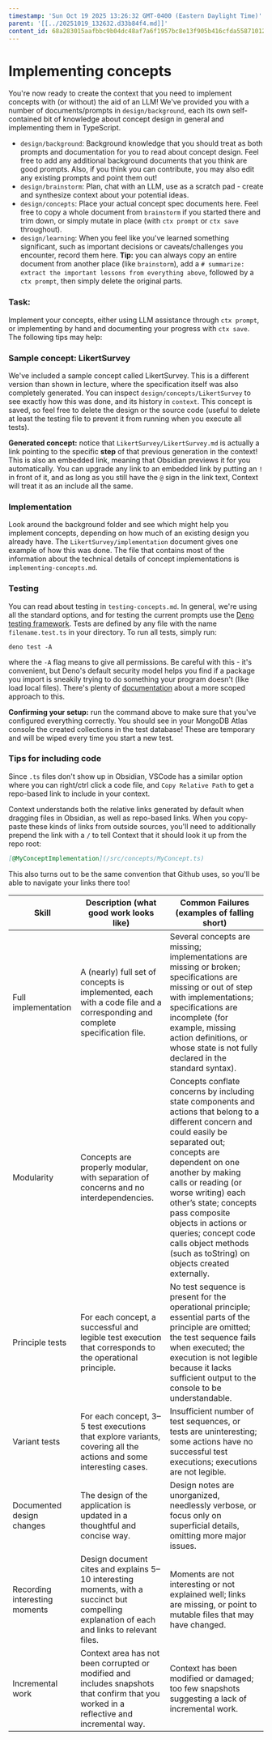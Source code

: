 ```yaml
---
timestamp: 'Sun Oct 19 2025 13:26:32 GMT-0400 (Eastern Daylight Time)'
parent: '[[../20251019_132632.d33b84f4.md]]'
content_id: 68a283015aafbbc9b04dc48af7a6f1957bc8e13f905b416cfda55871012bdf16
---
```


# Implementing concepts

You're now ready to create the context that you need to implement concepts with (or without) the aid of an LLM! We've provided you with a number of documents/prompts in `design/background`, each its own self-contained bit of knowledge about concept design in general and implementing them in TypeScript.

* `design/background`: Background knowledge that you should treat as both prompts and documentation for you to read about concept design. Feel free to add any additional background documents that you think are good prompts. Also, if you think you can contribute, you may also edit any existing prompts and point them out!
* `design/brainstorm`: Plan, chat with an LLM, use as a scratch pad - create and synthesize context about your potential ideas.
* `design/concepts`: Place your actual concept spec documents here. Feel free to copy a whole document from `brainstorm` if you started there and trim down, or simply mutate in place (with `ctx prompt` or `ctx save` throughout).
* `design/learning`: When you feel like you've learned something significant, such as important decisions or caveats/challenges you encounter, record them here. **Tip:** you can always copy an entire document from another place (like `brainstorm`), add a `# summarize: extract the important lessons from everything above`, followed by a `ctx prompt`, then simply delete the original parts.

### Task:

Implement your concepts, either using LLM assistance through `ctx prompt`, or implementing by hand and documenting your progress with `ctx save`. The following tips may help:

### Sample concept: LikertSurvey

We've included a sample concept called LikertSurvey. This is a different version than shown in lecture, where the specification itself was also completely generated. You can inspect `design/concepts/LikertSurvey` to see exactly how this was done, and its history in `context`. This concept is saved, so feel free to delete the design or the source code (useful to delete at least the testing file to prevent it from running when you execute all tests).

**Generated concept:** notice that `LikertSurvey/LikertSurvey.md` is actually a link pointing to the specific **step** of that previous generation in the context! This is also an embedded link, meaning that Obsidian previews it for you automatically. You can upgrade any link to an embedded link by putting an `!` in front of it, and as long as you still have the `@` sign in the link text, Context will treat it as an include all the same.

### Implementation

Look around the background folder and see which might help you implement concepts, depending on how much of an existing design you already have. The `LikertSurvey/implementation` document gives one example of how this was done. The file that contains most of the information about the technical details of concept implementations is `implementing-concepts.md`.

### Testing

You can read about testing in `testing-concepts.md`. In general, we're using all the standard options, and for testing the current prompts use the [Deno testing framework](https://docs.deno.com/runtime/fundamentals/testing/). Tests are defined by any file with the name `filename.test.ts` in your directory. To run all tests, simply run:

```shell
deno test -A
```

where the `-A` flag means to give all permissions. Be careful with this - it's convenient, but Deno's default security model helps you find if a package you import is sneakily trying to do something your program doesn't (like load local files). There's plenty of [documentation](https://docs.deno.com/runtime/fundamentals/security/) about a more scoped approach to this.

**Confirming your setup:** run the command above to make sure that you've configured everything correctly. You should see in your MongoDB Atlas console the created collections in the test database! These are temporary and will be wiped every time you start a new test.

### Tips for including code

Since `.ts` files don't show up in Obsidian, VSCode has a similar option where you can right/ctrl click a code file, and `Copy Relative Path` to get a repo-based link to include in your context.

Context understands both the relative links generated by default when dragging files in Obsidian, as well as repo-based links. When you copy-paste these kinds of links from outside sources, you'll need to additionally prepend the link with a `/` to tell Context that it should look it up from the repo root:

```md
[@MyConceptImplementation](/src/concepts/MyConcept.ts)
```

This also turns out to be the same convention that Github uses, so you'll be able to navigate your links there too!

| Skill                         | Description (what good work looks like)                                                                                                      | Common Failures (examples of falling short)                                                                                                                                                                                                                                                                                                                                                   |
| ----------------------------- | -------------------------------------------------------------------------------------------------------------------------------------------- | --------------------------------------------------------------------------------------------------------------------------------------------------------------------------------------------------------------------------------------------------------------------------------------------------------------------------------------------------------------------------------------------- |
| Full implementation           | A (nearly) full set of concepts is implemented, each with a code file and a corresponding and complete specification file.                   | Several concepts are missing; implementations are missing or broken; specifications are missing or out of step with implementations; specifications are incomplete (for example, missing action definitions, or whose state is not fully declared in the standard syntax).                                                                                                                    |
| Modularity                    | Concepts are properly modular, with separation of concerns and no interdependencies.                                                         | Concepts conflate concerns by including state components and actions that belong to a different concern and could easily be separated out; concepts are dependent on one another by making calls or reading (or worse writing) each other’s state; concepts pass composite objects in actions or queries; concept code calls object methods (such as toString) on objects created externally. |
| Principle tests               | For each concept, a successful and legible test execution that corresponds to the operational principle.                                     | No test sequence is present for the operational principle; essential parts of the principle are omitted; the test sequence fails when executed; the execution is not legible because it lacks sufficient output to the console to be understandable.                                                                                                                                          |
| Variant tests                 | For each concept, 3–5 test executions that explore variants, covering all the actions and some interesting cases.                            | Insufficient number of test sequences, or tests are uninteresting; some actions have no successful test executions; executions are not legible.                                                                                                                                                                                                                                               |
| Documented design changes     | The design of the application is updated in a thoughtful and concise way.                                                                    | Design notes are unorganized, needlessly verbose, or focus only on superficial details, omitting more major issues.                                                                                                                                                                                                                                                                           |
| Recording interesting moments | Design document cites and explains 5–10 interesting moments, with a succinct but compelling explanation of each and links to relevant files. | Moments are not interesting or not explained well; links are missing, or point to mutable files that may have changed.                                                                                                                                                                                                                                                                        |
| Incremental work              | Context area has not been corrupted or modified and includes snapshots that confirm that you worked in a reflective and incremental way.     | Context has been modified or damaged; too few snapshots suggesting a lack of incremental work.                                                                                                                                                                                                                                                                                                |

